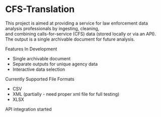 # CFS-Translation
This project is aimed at providing a service for law enforcement data analysis professionals by ingesting, cleaning,<br>
and combining calls-for-service (CFS) data (stored locally or via an API). The output is a single archivable document for future analysis.

Features In Development
- Single archivable document
- Separate outputs for unique agency data
- Interactive data selection

Currently Supported File Formats
  - CSV
  - XML (partially - need proper xml file for full testing)
  - XLSX

API integration started
